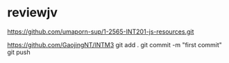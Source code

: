 # reviewjv
https://github.com/umaporn-sup/1-2565-INT201-js-resources.git


https://github.com/GaojingNT/INTM3
git add .
git commit -m "first commit"
git push
